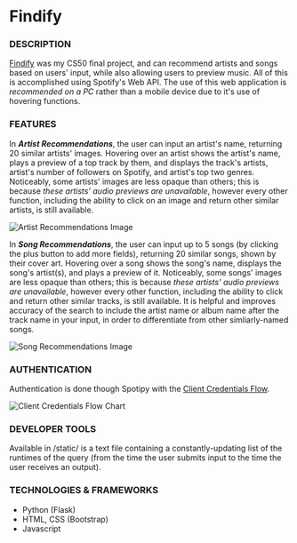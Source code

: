 # Findify

### DESCRIPTION
[Findify](https://findifyapp.herokuapp.com/) was my CS50 final project, and can recommend artists and songs based on users' input, while also allowing users to preview music. All of this is accomplished using Spotify's Web API.
The use of this web application is *recommended on a PC* rather than a mobile device due to it's use of hovering functions.


### FEATURES
In ***Artist Recommendations***, the user can input an artist's name, returning 20 similar artists' images. Hovering over an artist shows the artist's name, plays a preview of a top track by them, and displays the track's artists,
artist's number of followers on Spotify, and artist's top two genres. Noticeably, some artists' images are less opaque than others; this is because *these artists' audio previews are unavailable*, however
every other function, including the ability to click on an image and return other similar artists, is still available.

![Artist Recommendations Image](/static/artistrecommendations.gif)

In ***Song Recommendations***, the user can input up to 5 songs (by clicking the plus button to add more fields), returning 20 similar songs, shown by their cover art. Hovering over a song shows the song's name, displays the song's artist(s), and plays a preview of it.
Noticeably, some songs' images are less opaque than others; this is because *these artists' audio previews are unavailable*, however every other function, including the ability to click and return other similar tracks, is still available.
It is helpful and improves accuracy of the search to include the artist name or album name after the track name in your input, in order to differentiate from other simliarly-named songs.

![Song Recommendations Image](/static/songrecommendations.gif)

### AUTHENTICATION
Authentication is done though Spotipy with the [Client Credentials Flow](https://spotipy.readthedocs.io/en/2.16.0/#client-credentials-flow).

![Client Credentials Flow Chart](https://developer.spotify.com/assets/AuthG_ClientCredentials.png)

### DEVELOPER TOOLS
Available in /static/ is a text file containing a constantly-updating list of the runtimes of the query (from the time the user submits input to the time the user receives an output).

### TECHNOLOGIES & FRAMEWORKS
- Python (Flask)
- HTML, CSS (Bootstrap)
- Javascript
